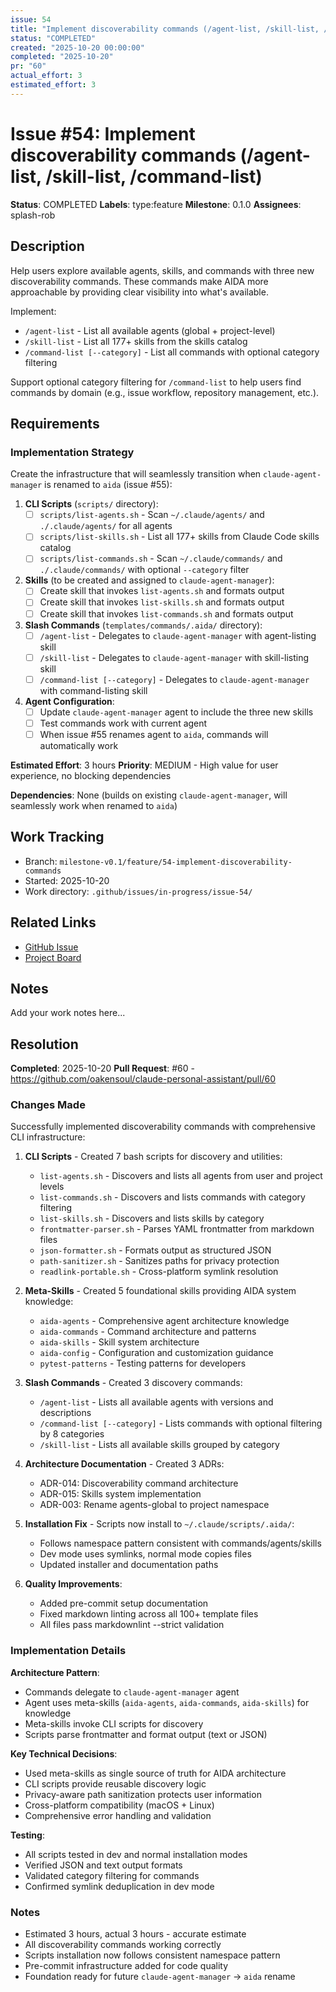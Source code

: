 ```yaml
---
issue: 54
title: "Implement discoverability commands (/agent-list, /skill-list, /command-list)"
status: "COMPLETED"
created: "2025-10-20 00:00:00"
completed: "2025-10-20"
pr: "60"
actual_effort: 3
estimated_effort: 3
---
```


# Issue #54: Implement discoverability commands (/agent-list, /skill-list, /command-list)

**Status**: COMPLETED
**Labels**: type:feature
**Milestone**: 0.1.0
**Assignees**: splash-rob

## Description

Help users explore available agents, skills, and commands with three new discoverability commands. These commands make AIDA more approachable by providing clear visibility into what's available.

Implement:

- `/agent-list` - List all available agents (global + project-level)
- `/skill-list` - List all 177+ skills from the skills catalog
- `/command-list [--category]` - List all commands with optional category filtering

Support optional category filtering for `/command-list` to help users find commands by domain (e.g., issue workflow, repository management, etc.).

## Requirements

### Implementation Strategy

Create the infrastructure that will seamlessly transition when `claude-agent-manager` is renamed to `aida` (issue #55):

1. **CLI Scripts** (`scripts/` directory):
   - [ ] `scripts/list-agents.sh` - Scan `~/.claude/agents/` and `./.claude/agents/` for all agents
   - [ ] `scripts/list-skills.sh` - List all 177+ skills from Claude Code skills catalog
   - [ ] `scripts/list-commands.sh` - Scan `~/.claude/commands/` and `./.claude/commands/` with optional `--category` filter

2. **Skills** (to be created and assigned to `claude-agent-manager`):
   - [ ] Create skill that invokes `list-agents.sh` and formats output
   - [ ] Create skill that invokes `list-skills.sh` and formats output
   - [ ] Create skill that invokes `list-commands.sh` and formats output

3. **Slash Commands** (`templates/commands/.aida/` directory):
   - [ ] `/agent-list` - Delegates to `claude-agent-manager` with agent-listing skill
   - [ ] `/skill-list` - Delegates to `claude-agent-manager` with skill-listing skill
   - [ ] `/command-list [--category]` - Delegates to `claude-agent-manager` with command-listing skill

4. **Agent Configuration**:
   - [ ] Update `claude-agent-manager` agent to include the three new skills
   - [ ] Test commands work with current agent
   - [ ] When issue #55 renames agent to `aida`, commands will automatically work

**Estimated Effort**: 3 hours
**Priority**: MEDIUM - High value for user experience, no blocking dependencies

**Dependencies**: None (builds on existing `claude-agent-manager`, will seamlessly work when renamed to `aida`)

## Work Tracking

- Branch: `milestone-v0.1/feature/54-implement-discoverability-commands`
- Started: 2025-10-20
- Work directory: `.github/issues/in-progress/issue-54/`

## Related Links

- [GitHub Issue](https://github.com/oakensoul/claude-personal-assistant/issues/54)
- [Project Board](https://github.com/oakensoul/claude-personal-assistant/projects)

## Notes

Add your work notes here...

## Resolution

**Completed**: 2025-10-20
**Pull Request**: #60 - <https://github.com/oakensoul/claude-personal-assistant/pull/60>

### Changes Made

Successfully implemented discoverability commands with comprehensive CLI infrastructure:

1. **CLI Scripts** - Created 7 bash scripts for discovery and utilities:
   - `list-agents.sh` - Discovers and lists all agents from user and project levels
   - `list-commands.sh` - Discovers and lists commands with category filtering
   - `list-skills.sh` - Discovers and lists skills by category
   - `frontmatter-parser.sh` - Parses YAML frontmatter from markdown files
   - `json-formatter.sh` - Formats output as structured JSON
   - `path-sanitizer.sh` - Sanitizes paths for privacy protection
   - `readlink-portable.sh` - Cross-platform symlink resolution

2. **Meta-Skills** - Created 5 foundational skills providing AIDA system knowledge:
   - `aida-agents` - Comprehensive agent architecture knowledge
   - `aida-commands` - Command architecture and patterns
   - `aida-skills` - Skill system architecture
   - `aida-config` - Configuration and customization guidance
   - `pytest-patterns` - Testing patterns for developers

3. **Slash Commands** - Created 3 discovery commands:
   - `/agent-list` - Lists all available agents with versions and descriptions
   - `/command-list [--category]` - Lists commands with optional filtering by 8 categories
   - `/skill-list` - Lists all available skills grouped by category

4. **Architecture Documentation** - Created 3 ADRs:
   - ADR-014: Discoverability command architecture
   - ADR-015: Skills system implementation
   - ADR-003: Rename agents-global to project namespace

5. **Installation Fix** - Scripts now install to `~/.claude/scripts/.aida/`:
   - Follows namespace pattern consistent with commands/agents/skills
   - Dev mode uses symlinks, normal mode copies files
   - Updated installer and documentation paths

6. **Quality Improvements**:
   - Added pre-commit setup documentation
   - Fixed markdown linting across all 100+ template files
   - All files pass markdownlint --strict validation

### Implementation Details

**Architecture Pattern**:

- Commands delegate to `claude-agent-manager` agent
- Agent uses meta-skills (`aida-agents`, `aida-commands`, `aida-skills`) for knowledge
- Meta-skills invoke CLI scripts for discovery
- Scripts parse frontmatter and format output (text or JSON)

**Key Technical Decisions**:

- Used meta-skills as single source of truth for AIDA architecture
- CLI scripts provide reusable discovery logic
- Privacy-aware path sanitization protects user information
- Cross-platform compatibility (macOS + Linux)
- Comprehensive error handling and validation

**Testing**:

- All scripts tested in dev and normal installation modes
- Verified JSON and text output formats
- Validated category filtering for commands
- Confirmed symlink deduplication in dev mode

### Notes

- Estimated 3 hours, actual 3 hours - accurate estimate
- All discoverability commands working correctly
- Scripts installation now follows consistent namespace pattern
- Pre-commit infrastructure added for code quality
- Foundation ready for future `claude-agent-manager` → `aida` rename
